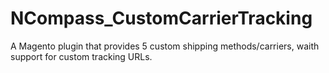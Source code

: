 # NCompass_CustomCarrierTracking
A Magento plugin that provides 5 custom shipping methods/carriers, waith support for custom tracking URLs.
